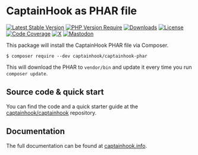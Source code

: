 # CaptainHook as PHAR file

[![Latest Stable Version](https://poser.pugx.org/captainhook/captainhook-phar/v/stable.svg?v=1)](https://packagist.org/packages/captainhook/captainhook)
[![PHP Version Require](https://poser.pugx.org/captainhook/captainhook/require/php)](https://packagist.org/packages/captainhook/captainhook)
[![Downloads](https://poser.pugx.org/captainhook/captainhook-phar/downloads)](https://packagist.org/packages/captainhook/captainhook)
[![License](https://poser.pugx.org/captainhook/captainhook/license.svg?v=1)](https://packagist.org/packages/captainhook/captainhook)
[![Code Coverage](https://scrutinizer-ci.com/g/captainhook-git/captainhook/badges/coverage.png?b=main&v=1)](https://scrutinizer-ci.com/g/captainhook-git/captainhook/?branch=master)
[![X](https://img.shields.io/badge/X-%40captainhookphp-black.svg)](https://twitter.com/intent/user?screen_name=captainhookphp)
[![Mastodon](https://img.shields.io/badge/Mastodon-%40captainhook-purple.svg)](https://phpc.social/@captainhook)


This package will install the CaptainHook PHAR file via Composer.

    $ composer require --dev captainhook/captainhook-phar

This will download the PHAR to `vendor/bin` and update it every time you run `composer update`.

## Source code & quick start

You can find the code and a quick starter guide at the [captainhook/captainhook](https://github.com/captainhookphp/captainhook) repository.

## Documentation

The full documentation can be found at [captainhook.info](http://php.captainhook.info).
